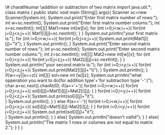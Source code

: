 \\# charathkumar
\\addition or subtraction of two matrix
import java.util.*;
class matrix {
    public static void main (String[] args){
        Scanner sc=new Scanner(System.in);
        System.out.print("Enter first matrix number of rows:");
        int w=sc.nextInt();
        System.out.print("Enter first matrix number colums:");
        int x=sc.nextInt();
        int[][] Mat1=new int[w][x];
        for (int i=0;i<w;i++){
            for(int j=0;j<x;j++){
                Mat1[i][j]=sc.nextInt();
            }
        }
        System.out.println("your first matrix is:");
        for (int i=0;i<w;i++){
            for(int j=0;j<x;j++){
                System.out.print(Mat1[i][j]+"\t");
            }
            System.out.println();
        }
        System.out.print("Enter second matrix number of rows:");
        int y=sc.nextInt();
        System.out.print("Enter second matrix number colums:");
        int z=sc.nextInt();
        int[][] Mat2=new int[w][x];
        for (int i=0;i<y;i++){
            for(int j=0;j<z;j++){
                Mat2[i][j]=sc.nextInt();
            }
        }
        System.out.println("your second matrix is:");
        for (int i=0;i<y;i++){
            for(int j=0;j<z;j++){
                System.out.print(Mat2[i][j]+"\t");
            }
            System.out.println();
        }
        if(w==y||x==z){
            int[][] sol=new int [w][z];
            System.out.println("what opperation you want to do(for addition type'+'for subtraction type '-':)");
            char a=sc.next().charAt(0);
            if(a=='+'){
                for(int i=0;i<w;i++){
                    for(int j=0;j<x;j++){
                        sol[i][j]=Mat1[i][j]+Mat2[i][j];
                    }
                }
                for(int i=0;i<y;i++){
                    for(int j=0;j<z;j++){
                        System.out.print(sol[i][j]+"\t");    
                    }
                    System.out.println();
                }
            }
            else if(a=='-'){
                for(int i=0;i<w;i++){
                    for(int j=0;j<x;j++){
                        sol[i][j]=Mat1[i][j]-Mat2[i][j];
                    }
                }
                for(int i=0;i<y;i++){
                    for(int j=0;j<z;j++){
                        System.out.print(sol[i][j]+"\t");    
                    }
                    System.out.println();
                }
            }
            else{
                System.out.println("doesn't vallid");
            }
        }
        else{
            System.out.println("The matrix 1 rows or columes are not equal to matrix 2.");
        }
    }
}

